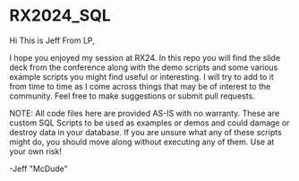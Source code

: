 # RX2024_SQL
Hi This is Jeff From LP,

I hope you enjoyed my session at RX24.  In this repo you will find the slide deck from the conference along with the demo scripts and some various example scripts you might find useful or interesting.  I will try to add to it from time to time as I come across things that may be of interest to the community.  Feel free to make suggestions or submit pull requests.

NOTE: All code files here are provided AS-IS with no warranty.  These are custom SQL Scripts to be used as examples or demos and could damage or destroy data in your database.  If you are unsure what any of these scripts might do, you should move along without executing any of them.  Use at your own risk!

-Jeff "McDude"
